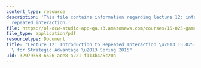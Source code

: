 ```yaml
---
content_type: resource
description: 'This file contains information regarding lecture 12: introduction to
  repeated interaction.'
file: https://ol-ocw-studio-app-qa.s3.amazonaws.com/courses/15-025-game-theory-for-strategic-advantage-spring-2015/329793536526ace8a221f113b4a5c20a_MIT15_025S15_Lec_12.pdf
file_type: application/pdf
resourcetype: Document
title: "Lecture 12: Introduction to Repeated Interaction \u2013 15.025 Game Theory\
  \ for Strategic Advantage \u2013 Spring 2015"
uid: 32979353-6526-ace8-a221-f113b4a5c20a
---
```

